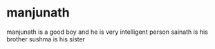 # manjunath
manjunath is a good boy and he is very intelligent person
sainath   is his brother
sushma is his sister
